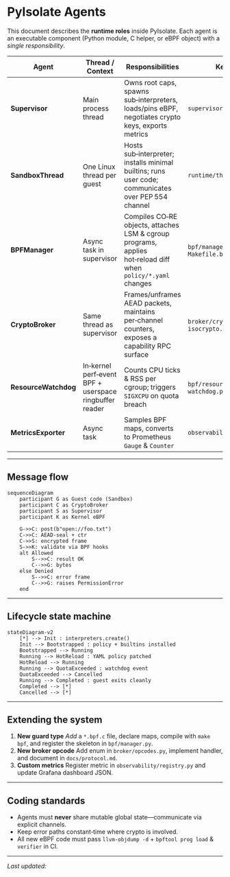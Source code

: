 # PyIsolate Agents

This document describes the **runtime roles** inside PyIsolate. Each agent is an executable component (Python module, C helper, or eBPF object) with a *single responsibility*.

| Agent                | Thread / Context                                       | Responsibilities                                                                                             | Key Files                                 |
| -------------------- | ------------------------------------------------------ | ------------------------------------------------------------------------------------------------------------ | ----------------------------------------- |
| **Supervisor**       | Main process thread                                    | Owns root caps, spawns sub‑interpreters, loads/pins eBPF, negotiates crypto keys, exports metrics            | `supervisor.py`                           |
| **SandboxThread**    | One Linux thread per guest                             | Hosts sub‑interpreter; installs minimal builtins; runs user code; communicates over PEP 554 channel          | `runtime/thread.py`                       |
| **BPFManager**       | Async task in supervisor                               | Compiles CO‑RE objects, attaches LSM & cgroup programs, applies hot‑reload diff when `policy/*.yaml` changes | `bpf/manager.py`, `Makefile.bpf`          |
| **CryptoBroker**     | Same thread as supervisor                              | Frames/unframes AEAD packets, maintains per‑channel counters, exposes a capability RPC surface               | `broker/crypto.py`, `isocrypto.*`         |
| **ResourceWatchdog** | In‑kernel perf‑event BPF + userspace ringbuffer reader | Counts CPU ticks & RSS per cgroup; triggers `SIGXCPU` on quota breach                                        | `bpf/resource_guard.bpf.c`, `watchdog.py` |
| **MetricsExporter**  | Async task                                             | Samples BPF maps, converts to Prometheus `Gauge` & `Counter`                                                 | `observability/metrics.py`                |

---

## Message flow

```mermaid
sequenceDiagram
    participant G as Guest code (Sandbox)
    participant C as CryptoBroker
    participant S as Supervisor
    participant K as Kernel eBPF

    G->>C: post(b"open://foo.txt")
    C->>C: AEAD‑seal + ctr
    C->>S: encrypted frame
    S->>K: validate via BPF hooks
    alt Allowed
        S-->>C: result OK
        C-->>G: bytes
    else Denied
        S-->>C: error frame
        C-->>G: raises PermissionError
    end
```

---

## Lifecycle state machine

```mermaid
stateDiagram-v2
    [*] --> Init : interpreters.create()
    Init --> Bootstrapped : policy + builtins installed
    Bootstrapped --> Running
    Running --> HotReload : YAML policy patched
    HotReload --> Running
    Running --> QuotaExceeded : watchdog event
    QuotaExceeded --> Cancelled
    Running --> Completed : guest exits cleanly
    Completed --> [*]
    Cancelled --> [*]
```

---

## Extending the system

1. **New guard type**
   *Add* a `*.bpf.c` file, declare maps, compile with `make bpf`, and register the skeleton in `bpf/manager.py`.
2. **New broker opcode**
   Add enum in `broker/opcodes.py`, implement handler, and document in `docs/protocol.md`.
3. **Custom metrics**
   Register metric in `observability/registry.py` and update Grafana dashboard JSON.

---

## Coding standards

* Agents must **never** share mutable global state—communicate via explicit channels.
* Keep error paths constant‑time where crypto is involved.
* All new eBPF code must pass `llvm‑objdump -d` + `bpftool prog load` & `verifier` in CI.

---

*Last updated:* <!-- generated -->
